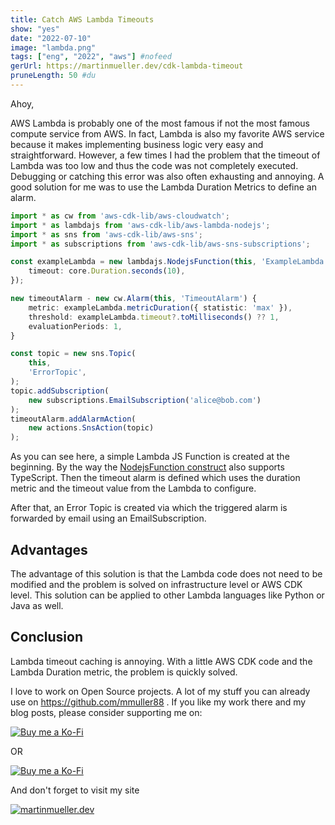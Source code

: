 ```yaml
---
title: Catch AWS Lambda Timeouts 
show: "yes"
date: "2022-07-10"
image: "lambda.png"
tags: ["eng", "2022", "aws"] #nofeed
gerUrl: https://martinmueller.dev/cdk-lambda-timeout
pruneLength: 50 #du
---
```


Ahoy,

AWS Lambda is probably one of the most famous if not the most famous compute service from AWS. In fact, Lambda is also my favorite AWS service because it makes implementing business logic very easy and straightforward. However, a few times I had the problem that the timeout of Lambda was too low and thus the code was not completely executed. Debugging or catching this error was also often exhausting and annoying. A good solution for me was to use the Lambda Duration Metrics to define an alarm.

```ts
import * as cw from 'aws-cdk-lib/aws-cloudwatch';
import * as lambdajs from 'aws-cdk-lib/aws-lambda-nodejs';
import * as sns from 'aws-cdk-lib/aws-sns';
import * as subscriptions from 'aws-cdk-lib/aws-sns-subscriptions';

const exampleLambda = new lambdajs.NodejsFunction(this, 'ExampleLambda', {
    timeout: core.Duration.seconds(10),
});

new timeoutAlarm - new cw.Alarm(this, 'TimeoutAlarm') {
    metric: exampleLambda.metricDuration({ statistic: 'max' }),
    threshold: exampleLambda.timeout?.toMilliseconds() ?? 1,
    evaluationPeriods: 1,
}

const topic = new sns.Topic(
    this,
    'ErrorTopic',
);
topic.addSubscription(
    new subscriptions.EmailSubscription('alice@bob.com')
);
timeoutAlarm.addAlarmAction(
    new actions.SnsAction(topic)
);
```

As you can see here, a simple Lambda JS Function is created at the beginning. By the way the [NodejsFunction construct](https://docs.aws.amazon.com/cdk/api/v2/docs/aws-cdk-lib.aws_lambda_nodejs.NodejsFunction.html) also supports TypeScript. Then the timeout alarm is defined which uses the duration metric and the timeout value from the Lambda to configure.

After that, an Error Topic is created via which the triggered alarm is forwarded by email using an EmailSubscription.

## Advantages

The advantage of this solution is that the Lambda code does not need to be modified and the problem is solved on infrastructure level or AWS CDK level. This solution can be applied to other Lambda languages like Python or Java as well.

## Conclusion

Lambda timeout caching is annoying. With a little AWS CDK code and the Lambda Duration metric, the problem is quickly solved.

I love to work on Open Source projects. A lot of my stuff you can already use on <https://github.com/mmuller88> . If you like my work there and my blog posts, please consider supporting me on:

[![Buy me a Ko-Fi](https://storage.ko-fi.com/cdn/useruploads/png_d554a01f-60f0-4969-94d1-7b69f3e28c2fcover.jpg?v=69a332f2-b808-4369-8ba3-dae0d1100dd4)](https://ko-fi.com/T6T1BR59W)

OR

[![Buy me a Ko-Fi](https://theastrologypodcast.com/wp-content/uploads/2015/06/become-my-patron-05.jpg)](https://www.patreon.com/bePatron?u=29010217)

And don't forget to visit my site

[![martinmueller.dev](https://martinmueller.dev/static/84caa5292a6d0c37c48ae280d04b5fa6/a7715/joint.jpg)](https://martinmueller.dev/resume)
